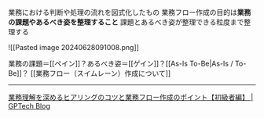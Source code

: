 業務における判断や処理の流れを図式化したもの
業務フロー作成の目的は**業務の課題やあるべき姿を整理すること**
課題とあるべき姿が整理できる粒度まで整理する

![[Pasted image 20240628091008.png]]

業務の課題＝[[ペイン]]？あるべき姿＝[[ゲイン]]？[[As-Is To-Be|As-Is / To-Be]]？
[[業務フロー（スイムレーン）作成について]]

---
[業務理解を深めるヒアリングのコツと業務フロー作成のポイント【初級者編】 | GPTech Blog](https://blog.gptech.jp/post-719/)